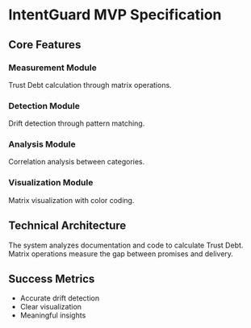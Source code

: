 # IntentGuard MVP Specification

## Core Features

### Measurement Module
Trust Debt calculation through matrix operations.

### Detection Module  
Drift detection through pattern matching.

### Analysis Module
Correlation analysis between categories.

### Visualization Module
Matrix visualization with color coding.

## Technical Architecture

The system analyzes documentation and code to calculate Trust Debt. Matrix operations measure the gap between promises and delivery.

## Success Metrics

- Accurate drift detection
- Clear visualization
- Meaningful insights